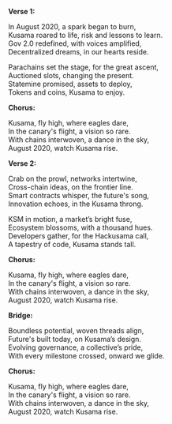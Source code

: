 **Verse 1:**

In August 2020, a spark began to burn,\
Kusama roared to life, risk and lessons to learn.\
Gov 2.0 redefined, with voices amplified,\
Decentralized dreams, in our hearts reside.

Parachains set the stage, for the great ascent,\
Auctioned slots, changing the present.\
Statemine promised, assets to deploy,\
Tokens and coins, Kusama to enjoy.

**Chorus:**

Kusama, fly high, where eagles dare,\
In the canary's flight, a vision so rare.\
With chains interwoven, a dance in the sky,\
August 2020, watch Kusama rise.

**Verse 2:**

Crab on the prowl, networks intertwine,\
Cross-chain ideas, on the frontier line.\
Smart contracts whisper, the future's song,\
Innovation echoes, in the Kusama throng.

KSM in motion, a market’s bright fuse,\
Ecosystem blossoms, with a thousand hues.\
Developers gather, for the Hackusama call,\
A tapestry of code, Kusama stands tall.

**Chorus:**

Kusama, fly high, where eagles dare,\
In the canary's flight, a vision so rare.\
With chains interwoven, a dance in the sky,\
August 2020, watch Kusama rise.

**Bridge:**

Boundless potential, woven threads align,\
Future's built today, on Kusama’s design.\
Evolving governance, a collective’s pride,\
With every milestone crossed, onward we glide.

**Chorus:**

Kusama, fly high, where eagles dare,\
In the canary's flight, a vision so rare.\
With chains interwoven, a dance in the sky,\
August 2020, watch Kusama rise.
